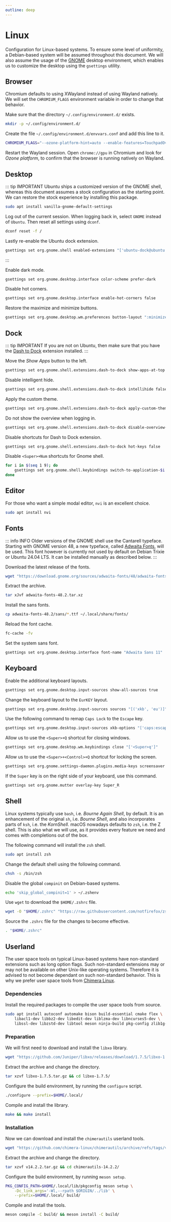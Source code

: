 ```yaml
---
outline: deep
---
```


# Linux

Configuration for Linux-based systems. To ensure some level of uniformity,
a Debian-based system will be assumed throughout this document. We will also
assume the usage of the [GNOME](https://www.gnome.org/) desktop environment, 
which enables us to customize the desktop using the `gsettings` utility.

## Browser

Chromium defaults to using XWayland instead of using Wayland
natively. We will set the `CHROMIUM_FLAGS` environment variable
in order to change that behavior.

Make sure that the directory `~/.config/environment.d/` exists.

```sh
mkdir -p ~/.config/environment.d/
```

Create the file `~/.config/environment.d/envvars.conf` and 
add this line to it.

```sh
CHROMIUM_FLAGS="--ozone-platform-hint=auto --enable-features=TouchpadOverscrollHistoryNavigation"
```

Restart the Wayland session. Open `chrome://gpu` in Chromium and 
look for *Ozone platform*, to confirm that the browser is running
natively on Wayland.

## Desktop

::: tip IMPORTANT
Ubuntu ships a customized version of the GNOME shell, whereas
this document assumes a stock configuration as the starting point.
We can restore the stock experience by installing this package.

```sh
sudo apt install vanilla-gnome-default-settings
```

Log out of the current session. When logging back in, select
`GNOME` instead of `Ubuntu`. Then reset all settings using `dconf`. 

```sh
dconf reset -f /
```

Lastly re-enable the Ubuntu dock extension.

```sh
gsettings set org.gnome.shell enabled-extensions "['ubuntu-dock@ubuntu.com']"
```

:::

Enable dark mode.

```sh
gsettings set org.gnome.desktop.interface color-scheme prefer-dark
```

Disable hot corners.

```sh
gsettings set org.gnome.desktop.interface enable-hot-corners false
```

Restore the maximize and minimize buttons.

```sh
gsettings set org.gnome.desktop.wm.preferences button-layout ":minimize,maximize,close"
```

## Dock

::: tip IMPORTANT
If you are not on Ubuntu, then make sure that you have the 
[Dash to Dock](https://github.com/micheleg/dash-to-dock) extension installed.
:::

Move the *Show Apps* button to the left.

```sh
gsettings set org.gnome.shell.extensions.dash-to-dock show-apps-at-top true
```

Disable intelligent hide.

```sh
gsettings set org.gnome.shell.extensions.dash-to-dock intellihide false
```

Apply the custom theme.

```sh
gsettings set org.gnome.shell.extensions.dash-to-dock apply-custom-theme true
```

Do not show the overview when logging in.

```sh
gsettings set org.gnome.shell.extensions.dash-to-dock disable-overview-on-startup true
```

Disable shortcuts for Dash to Dock extension.

```sh
gsettings set org.gnome.shell.extensions.dash-to-dock hot-keys false
```

Disable `<Super>+Num` shortcuts for Gnome shell.

```sh
for i in $(seq 1 9); do 
    gsettings set org.gnome.shell.keybindings switch-to-application-$i []
done
```

## Editor

For those who want a simple modal editor, `nvi` is an excellent choice.

```sh
sudo apt install nvi
```

## Fonts

::: info INFO
Older versions of the GNOME shell use the Cantarell typeface. Starting with
GNOME version 48, a new typeface, called
[Adwaita Fonts](https://gitlab.gnome.org/GNOME/adwaita-fonts), will be used.
This font however is currently not used by default on Debian Trixie or 
Ubuntu 24.04 LTS. It can be installed manually as described below.
:::

Download the latest release of the fonts.

```sh
wget "https://download.gnome.org/sources/adwaita-fonts/48/adwaita-fonts-48.2.tar.xz"
```

Extract the archive.

```sh
tar xJvf adwaita-fonts-48.2.tar.xz
```

Install the sans fonts.

```sh
cp adwaita-fonts-48.2/sans/*.ttf ~/.local/share/fonts/
```

Reload the font cache.

```sh
fc-cache -fv
```

Set the system sans font.

```sh
gsettings set org.gnome.desktop.interface font-name "Adwaita Sans 11"
```

## Keyboard

Enable the additional keyboard layouts.

```sh
gsettings set org.gnome.desktop.input-sources show-all-sources true
```

Change the keyboard layout to the `EurKEY` layout.

```sh
gsettings set org.gnome.desktop.input-sources sources "[('xkb', 'eu')]"
```

Use the following command to remap `Caps Lock` to the `Escape` key.

```sh
gsettings set org.gnome.desktop.input-sources xkb-options "['caps:escape']"
```

Allow us to use the `<Super>+Q` shortcut for closing windows.

```sh
gsettings set org.gnome.desktop.wm.keybindings close "['<Super>q']"
```

Allow us to use the `<Super>+<Control>+Q` shortcut for locking the screen.

```sh
gsettings set org.gnome.settings-daemon.plugins.media-keys screensaver "['<Control><Super>q']"
```

If the `Super` key is on the right side of your keyboard, use this command.

```sh
gsettings set org.gnome.mutter overlay-key Super_R
```

## Shell

Linux systems typically use `bash`, i.e. *Bourne Again Shell*, by default.
It is an enhancement of the original `sh`, i.e. *Bourne Shell*, and also
incorporates parts of `ksh`, i.e. the *KornShell*. macOS nowadays defaults
to `zsh`, i.e. the Z shell. This is also what we will use, as it provides
every feature we need and comes with completions out of the box.

The following command will install the `zsh` shell.

```sh
sudo apt install zsh
```

Change the default shell using the following command.

```sh
chsh -s /bin/zsh
```

Disable the global `compinit` on Debian-based systems.

```sh
echo 'skip_global_compinit=1' > ~/.zshenv
```

Use `wget` to download the `$HOME/.zshrc` file.

```sh
wget -O "$HOME/.zshrc" "https://raw.githubusercontent.com/notfirefox/zsh-config/main/.zshrc"
```

Source the `.zshrc` file for the changes to become effective.

```sh
. "$HOME/.zshrc"
```

## Userland

The user space tools on typical Linux-based systems have non-standard 
extensions such as long option flags. Such non-standard extensions may or
may not be available on other Unix-like operating systems. Therefore it is
advised to not become dependant on such non-standard behavior. This is why
we prefer user space tools from [Chimera Linux](https://chimera-linux.org/).

### Dependencies

Install the required packages to compile the user space tools from source.

```sh
sudo apt install autoconf automake bison build-essential cmake flex \
    libacl1-dev libbz2-dev libedit-dev liblzma-dev libncurses5-dev \
    libssl-dev libzstd-dev libtool meson ninja-build pkg-config zlib1g-dev
```

### Preparation

We will first need to download and install the `libxo` library.

```sh
wget "https://github.com/Juniper/libxo/releases/download/1.7.5/libxo-1.7.5.tar.gz"
```

Extract the archive and change the directory.

```sh
tar xzvf libxo-1.7.5.tar.gz && cd libxo-1.7.5/
```

Configure the build environment, by running the `configure` script.

```sh
./configure --prefix=$HOME/.local/
```

Compile and install the library.

```sh
make && make install
```

### Installation

Now we can download and install the `chimerautils` userland tools.

```sh
wget "https://github.com/chimera-linux/chimerautils/archive/refs/tags/v14.2.2.tar.gz"
```

Extract the archive and change the directory.

```sh
tar xzvf v14.2.2.tar.gz && cd chimerautils-14.2.2/
```

Configure the build environment, by running `meson setup`.

```sh
PKG_CONFIG_PATH=$HOME/.local/lib/pkgconfig meson setup \
    -Dc_link_args='-Wl,--rpath $ORIGIN/../lib' \
    --prefix=$HOME/.local/ build/
```

Compile and install the tools.

```sh
meson compile -C build/ && meson install -C build/
```
